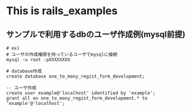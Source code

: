 # This is rails_examples

## サンプルで利用するdbのユーザ作成例(mysql前提)


```
# ex)
# ユーザの作成権限を持っているユーザでmysqlに接続
mysql -u root -pXXXXXXXX

# database作成
create database one_to_many_regist_form_development;

-- ユーザ作成
create user example@'localhost' identified by 'example';
grant all on one_to_many_regist_form_development.* to ‘example'@'localhost';

```


